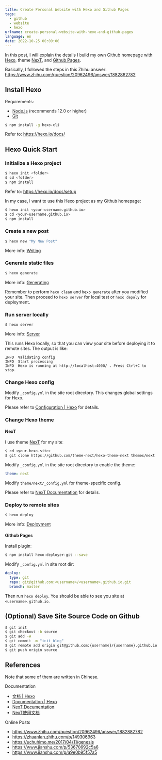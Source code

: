 ```yaml
---
title: Create Personal Website with Hexo and Github Pages
tags:
  - github
  - website
  - hexo
urlname: create-personal-website-with-hexo-and-github-pages
language: en
date: 2022-10-25 00:00:00
---
```


In this post, I will explain the details I build my own Github homepage with [Hexo](https://hexo.io), theme [NexT](https://github.com/theme-next/hexo-theme-next),  and [Github Pages](https://pages.github.com).

Basically, I followed the steps in this Zhihu answer: 
https://www.zhihu.com/question/20962496/answer/1882882782

<!--more-->

## Install Hexo

Requirements:
- [Node.js](https://nodejs.org/en/) (recommends 12.0 or higher)
- [Git](https://git-scm.com)

```bash
$ npm install -g hexo-cli
```

Refer to: https://hexo.io/docs/

## Hexo Quick Start

### Initialize a Hexo project

```bash
$ hexo init <folder>
$ cd <folder>
$ npm install
```

Refer to: https://hexo.io/docs/setup

In my case, I want to use this Hexo project as my Github homepage:
```bash
$ hexo init <your-username.github.io>
$ cd <your-username.github.io>
$ npm install
```

### Create a new post

``` bash
$ hexo new "My New Post"
```

More info: [Writing](https://hexo.io/docs/writing.html)

### Generate static files

``` bash
$ hexo generate
```

More info: [Generating](https://hexo.io/docs/generating.html)

Remember to perform `hexo clean` and `hexo generate` after you modified your site.
Then proceed to `hexo server` for local test or `hexo depoly` for deployment.

### Run server locally

``` bash
$ hexo server
```

More info: [Server](https://hexo.io/docs/server.html)

This runs Hexo locally, so that you can view your site before deploying it to remote sites. 
The output is like:
```
INFO  Validating config
INFO  Start processing
INFO  Hexo is running at http://localhost:4000/ . Press Ctrl+C to stop.
```

### Change Hexo config

Modify `_config.yml` in the site root directory.
This changes global settings for Hexo.

Please refer to [Configuration | Hexo](https://hexo.io/docs/configuration) for details.

### Change Hexo theme

#### NexT

I use theme [NexT](https://github.com/theme-next/hexo-theme-next) for my site:
```bash
$ cd <your-hexo-site>
$ git clone https://github.com/theme-next/hexo-theme-next themes/next
```

Modify `_config.yml` in the site root directory to enable the theme:
```yaml
theme: next
```

Modify `theme/next/_config.yml` for theme-specific config.

Please refer to [NexT Documentation](https://theme-next.js.org) for details.

### Deploy to remote sites

``` bash
$ hexo deploy
```

More info: [Deployment](https://hexo.io/docs/one-command-deployment.html)

#### Github Pages

Install plugin:
```bash
$ npm install hexo-deployer-git --save
```

Modify `_config.yml` in site root dir:
```yaml
deploy:
  type: git
  repo: git@github.com:<username>/<username>.github.io.git
  branch: master
```

Then run `hexo deploy`. 
You should be able to see you site at `<username>.github.io`.

## (Optional) Save Site Source Code on Github

```bash
$ git init
$ git checkout -b source
$ git add -A
$ git commit -m "init blog"
$ git remote add origin git@github.com:{username}/{username}.github.io.git
$ git push origin source
```

## References

Note that some of them are written in Chinese.

Documentation
- [文档 | Hexo](https://hexo.io/zh-cn/docs/)
- [Documentation | Hexo](https://hexo.io/docs/)
- [NexT Documentation](https://theme-next.js.org)
- [NexT使用文档](http://theme-next.iissnan.com)

Online Posts
- https://www.zhihu.com/question/20962496/answer/1882882782
- https://zhuanlan.zhihu.com/p/149306963
- https://uchuhimo.me/2017/04/11/genesis
- https://www.jianshu.com/p/53670692c5a6
- https://www.jianshu.com/p/a9e0b95f57a5